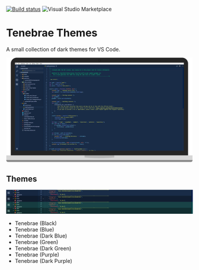 [![Build status](https://ci.appveyor.com/api/projects/status/github/omniomi/vscode-themes-tenebrae?branch=master&svg=true)](https://ci.appveyor.com/project/omniomi/vscode-themes-tenebrae/branch/master)
![Visual Studio Marketplace](https://img.shields.io/vscode-marketplace/d/nick-james.themes-tenebrae.svg)
# Tenebrae Themes

A small collection of dark themes for VS Code.

![Screenshot](https://raw.githubusercontent.com/omniomi/vscode-themes-tenebrae/master/screenshots/tenebrae-screenshots.png)

## Themes

![Screenshot](https://raw.githubusercontent.com/omniomi/vscode-themes-tenebrae/master/screenshots/colours.png)

* Tenebrae (Black)
* Tenebrae (Blue)
* Tenebrae (Dark Blue)
* Tenebrae (Green)
* Tenebrae (Dark Green)
* Tenebrae (Purple)
* Tenebrae (Dark Purple)
